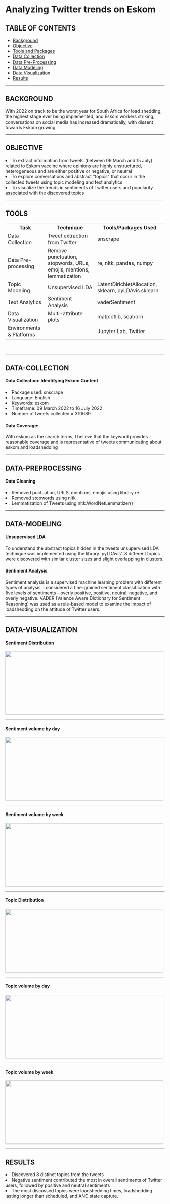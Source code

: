 # Analyzing Twitter trends on Eskom

## TABLE OF CONTENTS

* [Background](#background)
* [Objective](#objective)
* [Tools and Packages](#tools)
* [Data Collection](#data-collection)
* [Data Pre-Processing](#data-preprocessing)
* [Data Modeling](#data-modeling)
* [Data Visualization](#data-visualization)
* [Results](#results)


<hr>

## BACKGROUND 
With 2022 on track to be the worst year for South Africa for load shedding, the highest stage ever being implemented, and Eskom workers striking, conversations on social media has increased dramatically, with dissent towards Eskom growing.

<hr>

## OBJECTIVE 
<li>To extract information from tweets (between 09 March and 15 July) related to Eskom vaccine where opinions are highly unstructured, heterogeneous and are either positive or negative, or neutral</li>
<li>To explore conversations and abstract "topics" that occur in the collected tweets using topic modeling and text analytics</li> 
<li>To visualize the trends in sentiments of Twitter users and popularity associated with the discovered topics</li> 

<hr> 

## TOOLS

<table style="width:100%">
  <tr>
    <th>Task</th>
    <th>Technique</th> 
    <th>Tools/Packages Used</th>
  </tr>
  <tr>
    <td>Data Collection</td>
    <td>Tweet extraction from Twitter</td> 
    <td>snscrape</td>
  </tr>
  <tr>
    <td>Data Pre-processing</td>
    <td>Remove punctuation, stopwords, URLs, emojis, mentions, lemmatization</td> 
    <td>re, nltk, pandas, numpy</td>
  </tr>
  <tr>
    <td>Topic Modeling</td>
    <td>Unsupervised LDA</td> 
    <td>LatentDirichletAllocation, sklearn, pyLDAvis.sklearn</td>
  </tr>
  <tr>
    <td>Text Analytics</td>
    <td>Sentiment Analysis</td> 
    <td>vaderSentiment</td>
  </tr>
  <tr>
    <td>Data Visualization</td>
    <td>Multi-attribute plots</td> 
    <td>matplotlib, seaborn</td>
  </tr>
  <tr>
    <td>Environments &amp Platforms</td>
    <td></td> 
    <td>Jupyter Lab, Twitter</td>
  </tr>
</table><br>

<hr>

## DATA-COLLECTION 

<h4>Data Collection: Identifying Eskom Content</h4>

<li>Package used: snscrape</li>
<li>Language: English</li>
<li>Keywords: eskom</li>
<li>Timeframe: 09 March 2022 to 16 July 2022</li>
<li>Number of tweets collected = 310689</li>

<h4>Data Coverage:</h4>
With eskom as the search terms, I believe that the keyword provides reasonable coverage and is representative of tweets communicating about eskom and loadshedding <br>

<hr>

## DATA-PREPROCESSING

<h4>Data Cleaning</h4> 

<li>Removed puctuation, URLS, mentions, emojis using library re</li> 
<li>Removed stopwords using nltk</li> 
<li>Lemmatization of Tweets using nltk.WordNetLemmatizer()</li>

<hr>

## DATA-MODELING

<h4>Unsupervised LDA</h4>
To understand the abstract topics hidden in the tweets unsupervised LDA technique was implemented using the library 'pyLDAvis'. 8 different topics were discovered with similar cluster sizes and slight overlapping in clusters.
<h4>Sentiment Analysis</h4>
Sentiment analysis is a supervised machine learning problem with different types of analysis. I considered a fine-grained sentiment classification with five levels of sentiments - overly positive, positive, neutral, negative, and overly negative. VADER (Valence Aware Dictionary for Sentiment Reasoning) was used as a rule-based model to examine the impact of loadshedding on the attitude of Twitter users. 

<hr>

## DATA-VISUALIZATION 

<h4>Sentiment Distribution</h4>
<img src="" style="width:500px;height:200px;">
<hr>

<h4>Sentiment volume by day</h4>
<img src="" style="width:500px;height:200px;">
<hr>

<h4>Sentiment volume by week</h4>
<img src="" style="width:500px;height:200px;">
<hr>

<h4>Topic Distribution</h4>
<img src="" style="width:500px;height:200px;">
<hr>

<h4>Topic volume by day</h4>
<img src="" style="width:500px;height:200px;">
<hr>

<h4>Topic volume by week</h4>
<img src="" style="width:500px;height:200px;">
<hr>

## RESULTS 
<li> Discovered 8 distinct topics from the tweets</li>
<li>Negative sentiment contributed the most in overall sentiments of Twitter users, followed by positive and neutral sentiments</li>
<li>The most discussed topics were loadshedding times, loadshedding lasting longer than scheduled, and ANC state capture.</li>
